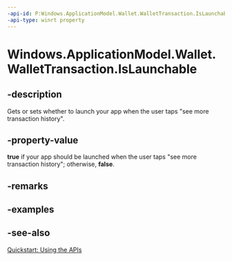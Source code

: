 ```yaml
---
-api-id: P:Windows.ApplicationModel.Wallet.WalletTransaction.IsLaunchable
-api-type: winrt property
---
```


<!-- Property syntax
public bool IsLaunchable { get;  set; }
-->

# Windows.ApplicationModel.Wallet.WalletTransaction.IsLaunchable

## -description
Gets or sets whether to launch your app when the user taps "see more transaction history".

## -property-value
**true** if your app should be launched when the user taps "see more transaction history"; otherwise, **false**.

## -remarks

## -examples

## -see-also
[Quickstart: Using the   APIs](http://msdn.microsoft.com/library/4312628c-37a3-48a7-b41f-14605d478cf7)